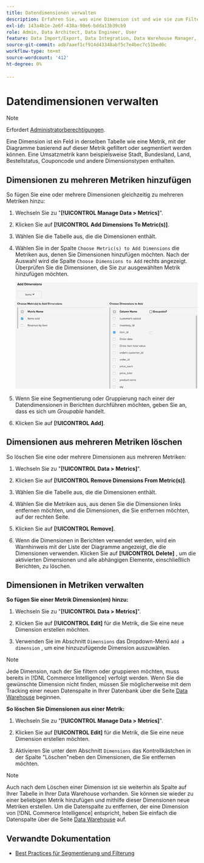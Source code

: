 ```yaml
---
title: Datendimensionen verwalten
description: Erfahren Sie, was eine Dimension ist und wie sie zum Filtern oder Segmentieren von Diagrammen basierend auf einer Metrik verwendet werden kann.
exl-id: 143a4b1e-2e6f-438a-90e6-bdda13b39cb9
role: Admin, Data Architect, Data Engineer, User
feature: Data Import/Export, Data Integration, Data Warehouse Manager, Commerce Tables
source-git-commit: adb7aaef1cf914d43348abf5c7e4bec7c51bed0c
workflow-type: tm+mt
source-wordcount: '412'
ht-degree: 0%

---
```


# Datendimensionen verwalten

>[!NOTE]
>
>Erfordert [Administratorberechtigungen](../../administrator/user-management/user-management.md).

Eine Dimension ist ein Feld in derselben Tabelle wie eine Metrik, mit der Diagramme basierend auf dieser Metrik gefiltert oder segmentiert werden können. Eine Umsatzmetrik kann beispielsweise Stadt, Bundesland, Land, Bestellstatus, Couponcode und andere Dimensionstypen enthalten.

## Dimensionen zu mehreren Metriken hinzufügen

So fügen Sie eine oder mehrere Dimensionen gleichzeitig zu mehreren Metriken hinzu:

1. Wechseln Sie zu &quot;**[!UICONTROL Manage Data > Metrics]**&quot;.

1. Klicken Sie auf **[!UICONTROL Add Dimensions To Metric(s)]**.

1. Wählen Sie die Tabelle aus, die die Dimensionen enthält.

1. Wählen Sie in der Spalte `Choose Metric(s) to Add Dimensions` die Metriken aus, denen Sie Dimensionen hinzufügen möchten. Nach der Auswahl wird die Spalte `Choose Dimensions to Add` rechts angezeigt. Überprüfen Sie die Dimensionen, die Sie zur ausgewählten Metrik hinzufügen möchten.

   ![](../../assets/Add_Dimensions.png)

1. Wenn Sie eine Segmentierung oder Gruppierung nach einer der Datendimensionen in Berichten durchführen möchten, geben Sie an, dass es sich um _Groupable_ handelt.

1. Klicken Sie auf **[!UICONTROL Add]**.

## Dimensionen aus mehreren Metriken löschen

So löschen Sie eine oder mehrere Dimensionen aus mehreren Metriken:

1. Wechseln Sie zu &quot;**[!UICONTROL Data > Metrics]**&quot;.

1. Klicken Sie auf **[!UICONTROL Remove Dimensions From Metric(s)]**.

1. Wählen Sie die Tabelle aus, die die Dimensionen enthält.

1. Wählen Sie die Metriken aus, aus denen Sie die Dimensionen links entfernen möchten, und die Dimensionen, die Sie entfernen möchten, auf der rechten Seite.

1. Klicken Sie auf **[!UICONTROL Remove]**.

1. Wenn die Dimensionen in Berichten verwendet werden, wird ein Warnhinweis mit der Liste der Diagramme angezeigt, die die Dimensionen verwenden. Klicken Sie auf **[!UICONTROL Delete]** , um die aktivierten Dimensionen und alle abhängigen Elemente, einschließlich Berichten, zu löschen.

## Dimensionen in Metriken verwalten

**So fügen Sie einer Metrik Dimension(en) hinzu:**

1. Wechseln Sie zu &quot;**[!UICONTROL Data > Metrics]**&quot;.

1. Klicken Sie auf **[!UICONTROL Edit]** für die Metrik, die Sie eine neue Dimension erstellen möchten.

1. Verwenden Sie im Abschnitt `Dimensions` das Dropdown-Menü `Add a dimension` , um eine hinzuzufügende Dimension auszuwählen.

>[!NOTE]
>
>Jede Dimension, nach der Sie filtern oder gruppieren möchten, muss bereits in [!DNL Commerce Intelligence] verfolgt werden. Wenn Sie die gewünschte Dimension nicht finden, müssen Sie möglicherweise mit dem Tracking einer neuen Datenspalte in Ihrer Datenbank über die Seite [Data Warehouse](../data-warehouse-mgr/tour-dwm.md) beginnen.


**So löschen Sie Dimensionen aus einer Metrik:**

1. Wechseln Sie zu &quot;**[!UICONTROL Manage Data > Metrics]**&quot;.

1. Klicken Sie auf **[!UICONTROL Edit]** für die Metrik, die Sie eine neue Dimension erstellen möchten.

1. Aktivieren Sie unter dem Abschnitt `Dimensions` das Kontrollkästchen in der Spalte &quot;Löschen&quot;neben den Dimensionen, die Sie entfernen möchten.

>[!NOTE]
>
>Auch nach dem Löschen einer Dimension ist sie weiterhin als Spalte auf Ihrer Tabelle in Ihrer Data Warehouse vorhanden. Sie können sie wieder zu einer beliebigen Metrik hinzufügen und mithilfe dieser Dimensionen neue Metriken erstellen. Um die Datenspalte zu entfernen, der eine Dimension von [!DNL Commerce Intelligence] entspricht, heben Sie einfach die Datenspalte über die Seite [Data Warehouse](../data-warehouse-mgr/tour-dwm.md) auf.

## Verwandte Dokumentation

* [Best Practices für Segmentierung und Filterung](../../best-practices/segment-filter.md)
